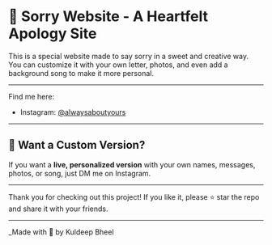 # 💞 Sorry Website - A Heartfelt Apology Site

This is a special website made to say sorry in a sweet and creative way.  
You can customize it with your own letter, photos, and even add a background song to make it more personal.

---

Find me here:  
- Instagram: [@alwaysaboutyours](https://instagram.com/alwaysaboutyours)  


---

## 📩 Want a Custom Version?

If you want a **live, personalized version** with your own names, messages, photos, or song, just DM me on Instagram.

---

Thank you for checking out this project! If you like it, please ⭐ star the repo and share it with your friends.

---

_Made with 💖 by Kuldeep Bheel
